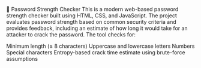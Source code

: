 🔐 Password Strength Checker
This is a modern web-based password strength checker built using HTML, CSS, and JavaScript. The project evaluates password strength based on common security criteria and provides feedback, including an estimate of how long it would take for an attacker to crack the password. The tool checks for:

Minimum length (≥ 8 characters)
Uppercase and lowercase letters
Numbers
Special characters
Entropy-based crack time estimate using brute-force assumptions

